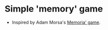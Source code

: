 # Simple 'memory' game

- Inspired by Adam Morsa's [Memoria' game](https://github.com/ramblingadam/memoria-game).